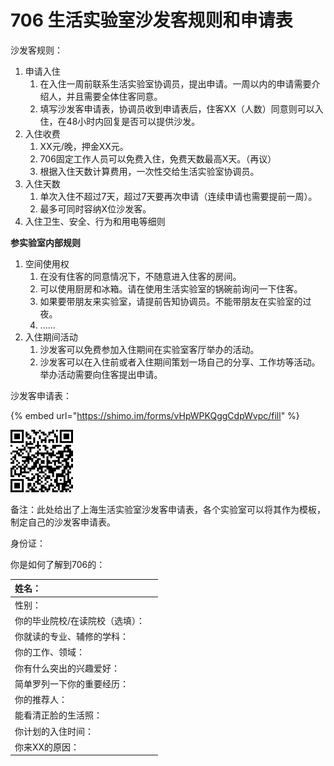 # 706 生活实验室沙发客规则和申请表

沙发客规则：

1. 申请入住
   1. 在入住一周前联系生活实验室协调员，提出申请。一周以内的申请需要介绍人，并且需要全体住客同意。
   2. 填写沙发客申请表，协调员收到申请表后，住客XX（人数）同意则可以入住，在48小时内回复是否可以提供沙发。
2. 入住收费
   1. XX元/晚，押金XX元。
   2. 706固定工作人员可以免费入住，免费天数最高X天。（再议）
   3. 根据入住天数计算费用，一次性交给生活实验室协调员。
3. 入住天数
   1. 单次入住不超过7天，超过7天要再次申请（连续申请也需要提前一周）。
   2. 最多可同时容纳X位沙发客。
4. 入住卫生、安全、行为和用电等细则

**参实验室内部规则**

1. 空间使用权
   1. 在没有住客的同意情况下，不随意进入住客的房间。
   2. 可以使用厨房和冰箱。请在使用生活实验室的锅碗前询问一下住客。
   3. 如果要带朋友来实验室，请提前告知协调员。不能带朋友在实验室的过夜。
   4. ......
2. 入住期间活动
   1. 沙发客可以免费参加入住期间在实验室客厅举办的活动。
   2. 沙发客可以在入住前或者入住期间策划一场自己的分享、工作坊等活动。举办活动需要向住客提出申请。

沙发客申请表：

{% embed url="https://shimo.im/forms/vHpWPKQggCdpWvpc/fill" %}

![&#x7533;&#x8BF7;&#x8868;&#x4E8C;&#x7EF4;&#x7801;](../../../.gitbook/assets/couchsurfer-application.png)

备注：此处给出了上海生活实验室沙发客申请表，各个实验室可以将其作为模板，制定自己的沙发客申请表。

身份证：

你是如何了解到706的：

| 姓名： |  |
| :--- | :--- |
| 性别： |  |
| 你的毕业院校/在读院校（选填）： |  |
| 你就读的专业、辅修的学科： |  |
| 你的工作、领域： |  |
| 你有什么突出的兴趣爱好： |  |
| 简单罗列一下你的重要经历： |  |
| 你的推荐人： |  |
| 能看清正脸的生活照： |  |
| 你计划的入住时间： |  |
| 你来XX的原因： |  |

